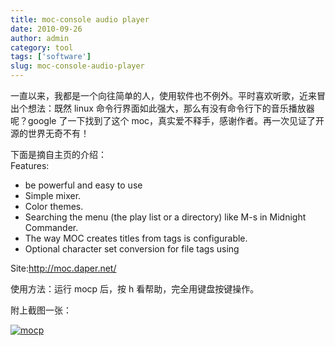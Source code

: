 ```yaml
---
title: moc-console audio player
date: 2010-09-26
author: admin
category: tool
tags: ['software']
slug: moc-console-audio-player
---
```


一直以来，我都是一个向往简单的人，使用软件也不例外。平时喜欢听歌，近来冒出个想法：既然 linux 命令行界面如此强大，那么有没有命令行下的音乐播放器呢？google 了一下找到了这个 moc，真实爱不释手，感谢作者。再一次见证了开源的世界无奇不有！

下面是摘自主页的介绍：  
Features:

- be powerful and easy to use
- Simple mixer.
- Color themes.
- Searching the menu (the play list or a directory) like M-s in
  Midnight Commander.
- The way MOC creates titles from tags is configurable.
- Optional character set conversion for file tags using

Site:http://moc.daper.net/

使用方法：运行 mocp 后，按 h 看帮助，完全用键盘按键操作。

附上截图一张：

[![mocp](/wp-content/uploads/2010/09/mocp-300x188.jpg 'mocp')](/wp-content/uploads/2010/09/mocp.jpg)
